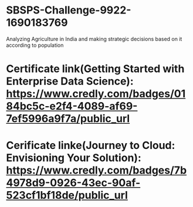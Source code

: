 # SBSPS-Challenge-9922-1690183769
Analyzing Agriculture in India and making strategic decisions based on it according to population

# Certificate link(Getting Started with Enterprise Data Science): https://www.credly.com/badges/0184bc5c-e2f4-4089-af69-7ef5996a9f7a/public_url
# Cerificate linke(Journey to Cloud: Envisioning Your Solution): https://www.credly.com/badges/7b4978d9-0926-43ec-90af-523cf1bf18de/public_url
